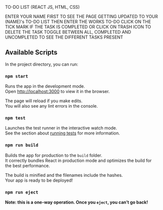 TO-DO LIST (REACT JS, HTML, CSS)


ENTER YOUR NAME FIRST TO SEE THE PAGE GETTING UPDATED TO YOUR (NAME)'s TO-DO LIST
THEN ENTER THE WORKS TO-DO 
CLICK ON THE TICK MARK IF THE TASK IS COMPLETED OR CLICK ON TRASH ICON TO DELETE THE TASK
TOGGLE BETWEEN ALL, COMPLETED AND UNCOMPLETED TO SEE THE DIFFERENT TASKS PRESENT 


## Available Scripts

In the project directory, you can run:

### `npm start`

Runs the app in the development mode.\
Open [http://localhost:3000](http://localhost:3000) to view it in the browser.

The page will reload if you make edits.\
You will also see any lint errors in the console.

### `npm test`

Launches the test runner in the interactive watch mode.\
See the section about [running tests](https://facebook.github.io/create-react-app/docs/running-tests) for more information.

### `npm run build`

Builds the app for production to the `build` folder.\
It correctly bundles React in production mode and optimizes the build for the best performance.

The build is minified and the filenames include the hashes.\
Your app is ready to be deployed!


### `npm run eject`

**Note: this is a one-way operation. Once you `eject`, you can’t go back!**
